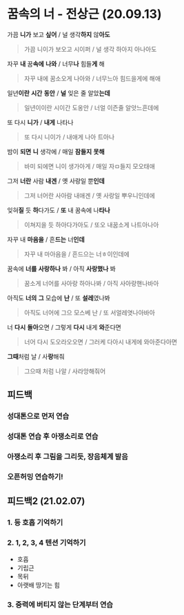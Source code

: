 # 꿈속의 너 - 전상근 (20.09.13)

가끔 **니가** 보고 **싶어** / 널 생각**하지** 않**아도**

> 가끔 니이가 보오고 시이퍼 /  널 생각 하아지 아나아도

자꾸 **내** 꿈**속에** **나와** / 너무**나** 힘들**게** 해

> 자꾸 내에 꿈소오게 나아와 / 너무느아 힘드을게에 해애

일년**이란** **시간** **동안** / **널** 잊은 줄 알았**는데**

> 일년이이란 시이간 도옹안 / 너얼 이즌줄 알앗느흔데에

또 다시 **니가** / **내게** 나타나

> 또 다시 니이가 / 내애게 나아 트아나

밤이 **되면** **니** 생각에 / 매일 **잠들지** **못해**

> 바미 되에면 니이 생가아게 / 매일 자ㅁ들지 모오태애

그저 **너란** 사람 **내겐** / 옛 사랑일 뿐**인데**

> 그저 너어란 사아람 내애겐 / 옛 사랑일 뿌우니인데에

잊혀**질** 듯 **하**다가도 / **또** 내 꿈속에 나**타나**

> 이쳐지을 듯 하아다가아도 / 또오 내꿈소게 나트아나아

자꾸 내 **마음을** / 흔**드는** 너**인데**

> 자꾸 내 마아음을 / 흔드으는 너ㅎ이인데에

꿈속에 **너를** **사랑하나** 봐 / 아직 **사랑했나** 봐

> 꿈소게 너어를 사아랑 하아나봐 / 아직 사아랑핸나바아

아직도 **너의** **그** 모습에 **난** / 또 **설레**였나봐

> 아직도 너어에 그으 모스베 난 / 또 서얼레엿나아바아 

너 **다시** **돌아**오면 / 그렇게 **다시** 내게 **와**준다면

> 너어 다시 도오라오오면 / 그러케 다아시 내게에 와아준다아면

**그때**처럼 날 / 사**랑**해줘

> 그으때 처럼 나알 / 사라앙해줘어





## 피드백

### 성대톤으로 먼저 연습

### 성대톤 연습 후 아쟁소리로 연습

### 아쟁소리 후 그림을 그리듯, 장음체계 발음



### 오픈허밍 연습하기!



## 피드백2 (21.02.07)

### 1. 등 호흡 기억하기

### 2. 1, 2, 3, 4 텐션 기억하기

- 호흡
- 기립근
- 목뒤
- 아랫배 땅기는 힘

### 3. 중력에 버티지 않는 단계부터 연습